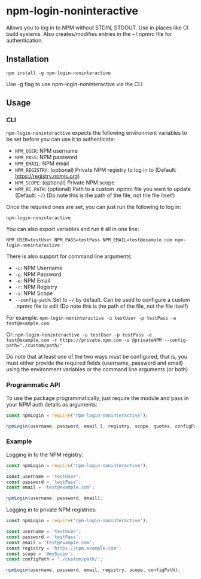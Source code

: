 # npm-login-noninteractive

Allows you to log in to NPM without STDIN, STDOUT. Use in places like CI build systems.
Also creates/modifies entries in the ~/.npmrc file for authentication.

## Installation

```
npm install -g npm-login-noninteractive
```

Use -g flag to use npm-login-noninteractive via the CLI

## Usage

### CLI

`npm-login-noninteractive` expects the following environment variables to be set before you can use it to authenticate:

- `NPM_USER`: NPM username
- `NPM_PASS`: NPM password
- `NPM_EMAIL`: NPM email
- `NPM_REGISTRY`: (optional) Private NPM registry to log in to (Default: https://registry.npmjs.org)
- `NPM_SCOPE`: (optional) Private NPM scope
- `NPM_RC_PATH`: (optional) Path to a custom .npmrc file you want to update (Default: `~/`)  (Do note this is the path of the file, not the file itself)

Once the required ones are set, you can just run the following to log in:

```
npm-login-noninteractive
```

You can also export variables and run it all in one line:

```
NPM_USER=testUser NPM_PASS=testPass NPM_EMAIL=test@example.com npm-login-noninteractive
```

There is also support for command line arguments:

- `-u`: NPM Username
- `-p`: NPM Password
- `-e`: NPM Email
- `-r`: NPM Registry
- `-s`: NPM Scope
- `--config-path`: Set to `~/` by default. Can be used to configure a custom .npmrc file to edit (Do note this is the path of the file, not the file itself)

For example: `npm-login-noninteractive -u testUser -p testPass -e test@example.com`

Or: `npm-login-noninteractive -u testUser -p testPass -e test@example.com -r https://private.npm.com -s @privateNPM --config-path="./custom/path/"`

Do note that at least one of the two ways must be configured, that is, you must either provide the required fields (username, password and email) using the environment variables or the command line arguments (or both)

### Programmatic API

To use the package programmatically, just require the module and pass in your NPM auth details as arguments:

```js
const npmLogin = require('npm-login-noninteractive');

npmLogin(username, password, email [, registry, scope, quotes, configPath]);
```

### Example

Logging in to the NPM registry:

```js
const npmLogin = require('npm-login-noninteractive');

const username = 'testUser';
const password = 'testPass';
const email = 'test@example.com';

npmLogin(username, password, email);
```

Logging in to private NPM registries:

```js
const npmLogin = require('npm-login-noninteractive');

const username = 'testUser';
const password = 'testPass';
const email = 'test@example.com';
const registry = 'https://npm.example.com';
const scope = '@myScope';
const configPath = './custom/path/';

npmLogin(username, password, email, registry, scope, configPath);
```
